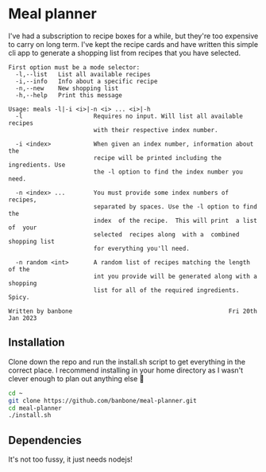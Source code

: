 # Meal planner
I've had a subscription to recipe boxes for a while, but they're too expensive to carry on long term. I've kept the recipe cards and have written this simple cli app to generate a shopping list from recipes that you have selected.

```
First option must be a mode selector:
  -l,--list   List all available recipes   
  -i,--info   Info about a specific recipe
  -n,--new    New shopping list
  -h,--help   Print this message

Usage: meals -l|-i <i>|-n <i> ... <i>|-h
  -l                    Requires no input. Will list all available recipes
                        with their respective index number.

  -i <index>            When given an index number, information about the 
                        recipe will be printed including the ingredients. Use
                        the -l option to find the index number you need. 
  
  -n <index> ...        You must provide some index numbers of recipes,
                        separated by spaces. Use the -l option to find the 
                        index  of the recipe.  This will print  a list of  your
                        selected  recipes along  with a  combined shopping list
                        for everything you'll need.
  
  -n random <int>       A random list of recipes matching the length of the
                        int you provide will be generated along with a shopping
                        list for all of the required ingredients. Spicy.

Written by banbone                                            Fri 20th Jan 2023
```

## Installation
Clone down the repo and run the install.sh script to get everything in the correct place. I recommend installing in your home directory as I wasn't clever enough to plan out anything else 🎉

```sh
cd ~
git clone https://github.com/banbone/meal-planner.git
cd meal-planner
./install.sh
```

## Dependencies
It's not too fussy, it just needs nodejs!